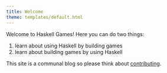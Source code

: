 ```yaml
---
title: Welcome
theme: templates/default.html
---
```


Welcome to Haskell Games! Here you can do two things:

  1. learn about using Haskell by building games
  2. learn about building games by using Haskell

This site is a communal blog so please think about [contributing](/contributing).
